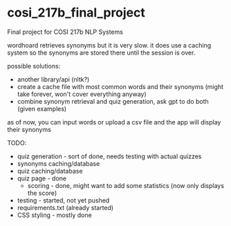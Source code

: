 # cosi_217b_final_project
Final project for COSI 217b NLP Systems

wordhoard retrieves synonyms but it is very slow. it does use a caching system so the synonyms are stored there until the session is over. 

possible solutions:
- another library/api (nltk?)
- create a cache file with most common words and their synonyms (might take forever, won't cover everything anyway)
- combine synonym retrieval and quiz generation, ask gpt to do both (given examples)

as of now, you can input words or upload a csv file and the app will display their synonyms

TODO:
- quiz generation - sort of done, needs testing with actual quizzes
- synonyms caching/database
- quiz caching/database
- quiz page - done
  - scoring - done, might want to add some statistics (now only displays the score)
- testing - started, not yet pushed
- requirements.txt (already started)
- CSS styling - mostly done